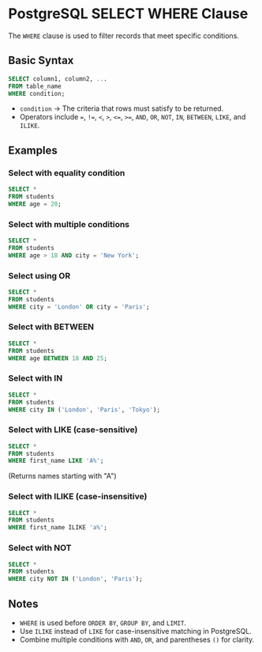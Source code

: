 # PostgreSQL SELECT WHERE Clause

The `WHERE` clause is used to filter records that meet specific conditions.

## Basic Syntax
```sql
SELECT column1, column2, ...
FROM table_name
WHERE condition;
```

- `condition` → The criteria that rows must satisfy to be returned.
- Operators include `=`, `!=`, `<`, `>`, `<=`, `>=`, `AND`, `OR`, `NOT`, `IN`, `BETWEEN`, `LIKE`, and `ILIKE`.

## Examples

### Select with equality condition
```sql
SELECT *
FROM students
WHERE age = 20;
```

### Select with multiple conditions
```sql
SELECT *
FROM students
WHERE age > 18 AND city = 'New York';
```

### Select using OR
```sql
SELECT *
FROM students
WHERE city = 'London' OR city = 'Paris';
```

### Select with BETWEEN
```sql
SELECT *
FROM students
WHERE age BETWEEN 18 AND 25;
```

### Select with IN
```sql
SELECT *
FROM students
WHERE city IN ('London', 'Paris', 'Tokyo');
```

### Select with LIKE (case-sensitive)
```sql
SELECT *
FROM students
WHERE first_name LIKE 'A%';
```
(Returns names starting with "A")

### Select with ILIKE (case-insensitive)
```sql
SELECT *
FROM students
WHERE first_name ILIKE 'a%';
```

### Select with NOT
```sql
SELECT *
FROM students
WHERE city NOT IN ('London', 'Paris');
```

## Notes
- `WHERE` is used before `ORDER BY`, `GROUP BY`, and `LIMIT`.
- Use `ILIKE` instead of `LIKE` for case-insensitive matching in PostgreSQL.
- Combine multiple conditions with `AND`, `OR`, and parentheses `()` for clarity.
